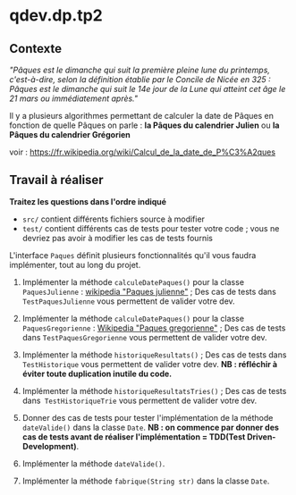 # qdev.dp.tp2

## Contexte

_"Pâques est le dimanche qui suit la première pleine lune du printemps,
c'est-à-dire, selon la définition établie par le Concile de Nicée en 325 :
Pâques est le dimanche qui suit le 14e jour de la Lune qui atteint cet âge
le 21 mars ou immédiatement après."_

Il y a plusieurs algorithmes permettant de calculer la date de Pâques 
en fonction  de quelle Pâques on parle : 
**la Pâques du calendrier Julien** ou **la Pâques du calendrier Grégorien**

voir : https://fr.wikipedia.org/wiki/Calcul_de_la_date_de_P%C3%A2ques

## Travail à réaliser

**Traitez les questions dans l'ordre indiqué**

- `src/` contient différents fichiers source à modifier
- `test/` contient différents cas de tests pour tester votre code ;
vous ne devriez pas avoir à modifier les cas de tests fournis

L'interface `Paques` définit plusieurs fonctionnalités
qu'il vous faudra implémenter, tout au long du projet.

1. Implémenter la méthode `calculeDatePaques()` pour
   la classe `PaquesJulienne` : 
[wikipedia "Paques julienne"](https://fr.wikipedia.org/wiki/Calcul_de_la_date_de_P%C3%A2ques_selon_la_m%C3%A9thode_de_Meeus#Calcul_de_la_date_de_P%C3%A2ques_julienne) ;
   Des cas de tests dans `TestPaquesJulienne` vous permettent de valider votre dev.

2. Implémenter la méthode `calculeDatePaques()` pour
   la classe `PaquesGregorienne` :
[Wikipedia "Paques gregorienne"](https://fr.wikipedia.org/wiki/Calcul_de_la_date_de_P%C3%A2ques_selon_la_m%C3%A9thode_de_Meeus#Calcul_de_la_date_de_P%C3%A2ques_gr%C3%A9gorienne) ;
   Des cas de tests dans `TestPaquesGregorienne`
   vous permettent de valider votre dev.

3. Implémenter la méthode `historiqueResultats()` ;
   Des cas de tests dans `TestHistorique` vous
   permettent de valider votre dev. **NB : réfléchir à éviter toute
   duplication inutile du code.**

4. Implémenter la méthode `historiqueResultatsTries()` ;
   Des cas de tests dans` TestHistoriqueTrie`
   vous permettent de valider votre dev. 

5. Donner des cas de tests pour tester l'implémentation
   de la méthode `dateValide()` dans la classe `Date`. 
   **NB : on commence par donner des cas de tests avant de réaliser 
   l'implémentation = TDD(Test Driven-Development)**.

6. Implémenter la méthode `dateValide()`.

7. Implémenter la méthode `fabrique(String str)`
   dans la classe `Date`.